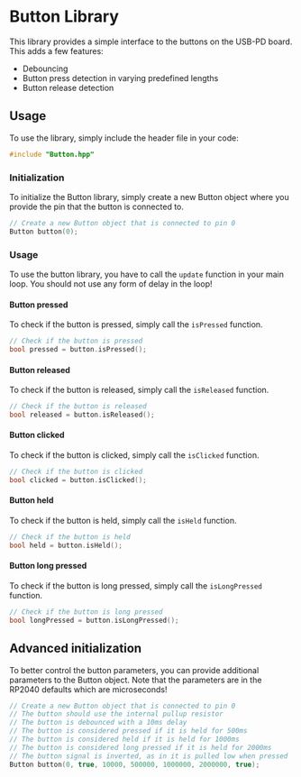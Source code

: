 # Button Library
This library provides a simple interface to the buttons on the USB-PD board.
This adds a few features:
- Debouncing
- Button press detection in varying predefined lengths
- Button release detection

## Usage
To use the library, simply include the header file in your code:
```cpp
#include "Button.hpp"
```

### Initialization
To initialize the Button library, simply create a new Button object where you provide the pin that the button is connected to.
```cpp
// Create a new Button object that is connected to pin 0
Button button(0);
```

### Usage
To use the button library, you have to call the `update` function in your main loop. You should not use any form of delay in the loop!
#### Button pressed
To check if the button is pressed, simply call the `isPressed` function.
```cpp
// Check if the button is pressed
bool pressed = button.isPressed();
```
#### Button released
To check if the button is released, simply call the `isReleased` function.
```cpp
// Check if the button is released
bool released = button.isReleased();
```
#### Button clicked
To check if the button is clicked, simply call the `isClicked` function.
```cpp
// Check if the button is clicked
bool clicked = button.isClicked();
```
#### Button held
To check if the button is held, simply call the `isHeld` function.
```cpp
// Check if the button is held
bool held = button.isHeld();
```
#### Button long pressed
To check if the button is long pressed, simply call the `isLongPressed` function.
```cpp
// Check if the button is long pressed
bool longPressed = button.isLongPressed();
```

## Advanced initialization
To better control the button parameters, you can provide additional parameters to the Button object.
Note that the parameters are in the RP2040 defaults which are microseconds!
```cpp
// Create a new Button object that is connected to pin 0
// The button should use the internal pullup resistor
// The button is debounced with a 10ms delay
// The button is considered pressed if it is held for 500ms
// The button is considered held if it is held for 1000ms
// The button is considered long pressed if it is held for 2000ms
// The button signal is inverted, as in it is pulled low when pressed
Button button(0, true, 10000, 500000, 1000000, 2000000, true);
```

